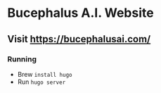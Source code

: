 # Bucephalus A.I. Website

## Visit https://bucephalusai.com/

### Running
* Brew `install hugo`
* Run `hugo server`



